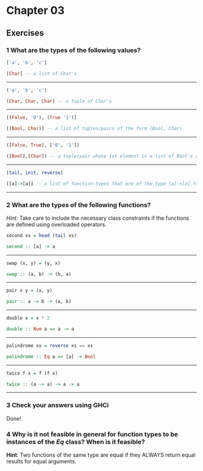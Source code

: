 # Chapter 03

## Exercises


### 1 What are the types of the following values?

```haskell
['a', 'b', 'c']
```

```haskell
[Char] -- a list of Char's
```

---

```haskell
('a', 'b', 'c')
```

```haskell
(Char, Char, Char) -- a tuple of Char's
```

---

```haskell
[(False, 'O'), (True '1')]
```

```haskell
[(Bool, Char)] -- a list of tuples/pairs of the form (Bool, Char)
```

---

```haskell
([False, True], ['0', '1'])
```

```haskell
([Bool],[Char]) -- a tuple/pair whose 1st element is a list of Bool's and the 2nd element is a list of Char's
```

---

```haskell
[tail, init, reverse]
```

```haskell
[[a]->[a]] -- a list of function-types that are of the type [a]->[a] for a type-variable 'a'
```

---

### 2 What are the types of the following functions?

_Hint_: Take care to include the necessary class constraints if the functions are defined using overloaded operators.

```haskell
second xs = head (tail xs)
```

```haskell
second :: [a] -> a
```

---

```haskell
swap (x, y) = (y, x)
```

```haskell
swap :: (a, b) -> (b, a)
```

---

```haskell
pair x y = (x, y)
```

```haskell
pair :: a -> b -> (a, b)
```

---

```haskell
double x = x * 2
```

```haskell
double :: Num a => a -> a
```

---

```haskell 
palindrome xs = reverse xs == xs
```

```haskell
palindrome :: Eq a => [a] -> Bool
```

---

```haskell
twice f x = f (f x)
```

```haskell
twice :: (a -> a) -> a -> a 
```

---

### 3 Check your answers using GHCi

Done!


### 4 Why is it not feasible in general for function types to be instances of the _Eq_ class? When is it feasible? 
**Hint**: Two functions of the same type are equal if they ALWAYS return equal results for equal arguments.
